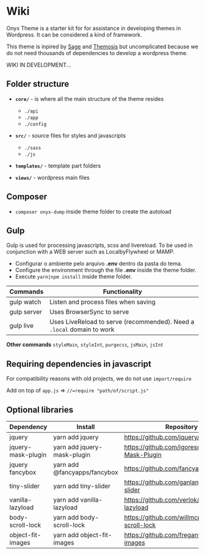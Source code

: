 # Wiki

Onyx Theme is a starter kit for for assistance in developing themes in Wordpress. It can be considered a kind of framework.

This theme is inpired by [Sage](https://github.com/roots/sage/) and [Themosis](https://www.themosis.com/) but uncomplicated because we do not need thousands of dependencies to develop a wordpress theme.

<!-- Better used with [Onyx Starter Kit](https://github.com/andremacola/wp-onyx-starter) (members only) -->

WIKI IN DEVELOPMENT...

## Folder structure

- **`core/`** - is where all the main structure of the theme resides
	- `./api`
	- `./app`
	- `./config`

- **`src/`** - source files for styles and javascripts
	- `./sass`
	- `./js`

- **`templates/`** - template part folders
- **`views/`** - wordpress main files

## Composer

  - `composer onyx-dump` inside theme folder to create the autoload

## Gulp

Gulp is used for processing javascripts, scss and livereload. To be used in conjunction with a WEB server such as LocalbyFlywheel or MAMP.

  - Configurar o ambiente pelo arquivo **.env** dentro da
   pasta do tema.
  - Configure the environment through the file **.env** inside the theme folder.
  - Execute `yarn|npm install` inside theme folder.

|Commands      | Functionality                              |
|--------------|--------------------------------------------|
|gulp watch    | Listen and process files when saving
|gulp server   | Uses BrowserSync to serve
|gulp live     | Uses LiveReload to serve (recommended). Need a `.local` domain to work

**Other commands**
`styleMain`, `styleInt`, `purgecss`, `jsMain`, `jsInt`

## Requiring dependencies in javascript

For compatibility reasons with old projects, we do not use `import/require`

Add on top of `app.js` => `//=require "path/of/script.js"`

## Optional libraries

|Dependency        | Install                      | Repository                                        |
|------------------|------------------------------|---------------------------------------------------|
jquery             | yarn add jquery              | https://github.com/jquery/jquery                  |
jquery-mask-plugin | yarn add jquery-mask-plugin  | https://github.com/igorescobar/jQuery-Mask-Plugin |
jquery fancybox    | yarn add @fancyapps/fancybox | https://github.com/fancyapps/fancybox             |
tiny-slider        | yarn add tiny-slider         | https://github.com/ganlanyuan/tiny-slider         |
vanilla-lazyload   | yarn add vanilla-lazyload    | https://github.com/verlok/vanilla-lazyload        |
body-scroll-lock   | yarn add body-scroll-lock    | https://github.com/willmcpo/body-scroll-lock      |
object-fit-images  | yarn add object-fit-images   | https://github.com/fregante/object-fit-images     |

